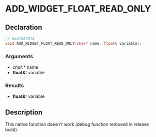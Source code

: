# ADD_WIDGET_FLOAT_READ_ONLY

## Declaration
```cpp
// 0x4C8A7614
void ADD_WIDGET_FLOAT_READ_ONLY(char* name, float& variable);
```

### Arguments
- **char*:** name
- **float&:** variable

### Results
- **float&:** variable

## Description
This native function doesn't work (debug function removed in release build).